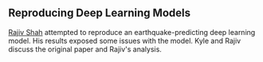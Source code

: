 ## Reproducing Deep Learning Models

[Rajiv Shah](https://twitter.com/rajcs4) attempted to reproduce an earthquake-predicting deep learning model.  His results exposed some issues with the model.  Kyle and Rajiv discuss the original paper and Rajiv's analysis.
